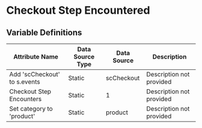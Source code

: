 # Checkout Step Encountered

### 

## Variable Definitions

| Attribute Name|Data Source Type|Data Source|Description|
| --- | --- | --- | --- |
|Add 'scCheckout' to s.events|Static|scCheckout|Description not provided|
|Checkout Step Encounters|Static|1|Description not provided|
|Set category to 'product'|Static|product|Description not provided|



